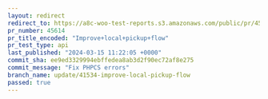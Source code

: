 ```yaml
---
layout: redirect
redirect_to: https://a8c-woo-test-reports.s3.amazonaws.com/public/pr/45614/api/index.html
pr_number: 45614
pr_title_encoded: "Improve+local+pickup+flow"
pr_test_type: api
last_published: "2024-03-15 11:22:05 +0000"
commit_sha: ee9ed3329994ebffedea8ab3d2f90ec72af8e275
commit_message: "Fix PHPCS errors"
branch_name: update/41534-improve-local-pickup-flow
passed: true
---
```

